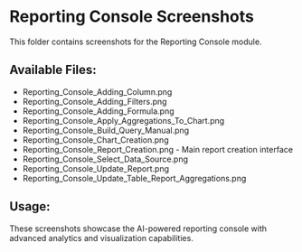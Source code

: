 # Reporting Console Screenshots

This folder contains screenshots for the Reporting Console module.

## Available Files:
- Reporting_Console_Adding_Column.png
- Reporting_Console_Adding_Filters.png
- Reporting_Console_Adding_Formula.png
- Reporting_Console_Apply_Aggregations_To_Chart.png
- Reporting_Console_Build_Query_Manual.png
- Reporting_Console_Chart_Creation.png
- Reporting_Console_Report_Creation.png - Main report creation interface
- Reporting_Console_Select_Data_Source.png
- Reporting_Console_Update_Report.png
- Reporting_Console_Update_Table_Report_Aggregations.png

## Usage:
These screenshots showcase the AI-powered reporting console with advanced analytics and visualization capabilities.